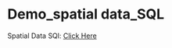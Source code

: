 # Demo_spatial data_SQL
Spatial Data SQl: [Click Here](https://giftgishiren.github.io/demo_SQL/index.html)
